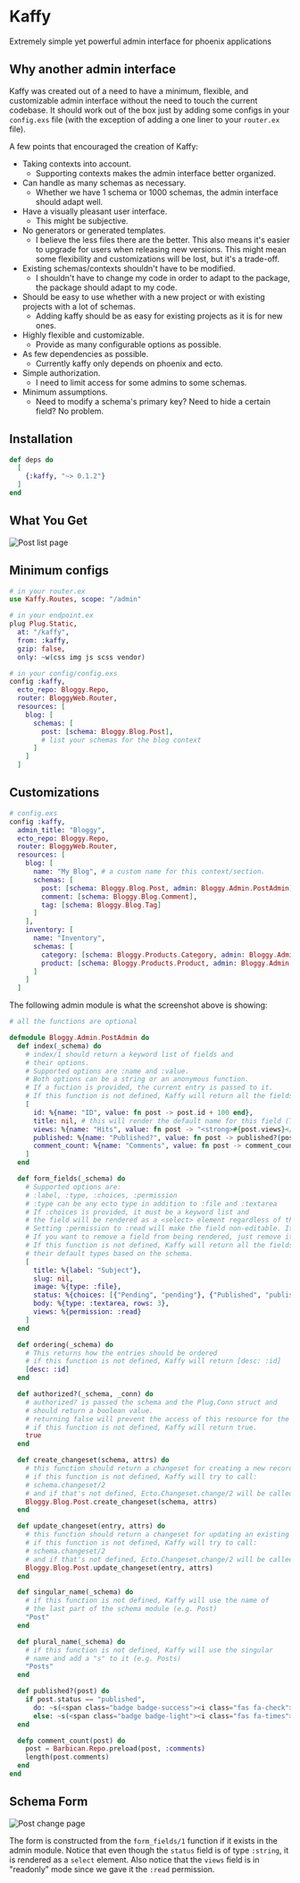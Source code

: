 # Kaffy

Extremely simple yet powerful admin interface for phoenix applications

## Why another admin interface

Kaffy was created out of a need to have a minimum, flexible, and customizable admin interface 
without the need to touch the current codebase. It should work out of the box just by adding some
configs in your `config.exs` file (with the exception of adding a one liner to your `router.ex` file).

A few points that encouraged the creation of Kaffy:

- Taking contexts into account.
  - Supporting contexts makes the admin interface better organized.
- Can handle as many schemas as necessary.
  - Whether we have 1 schema or 1000 schemas, the admin interface should adapt well.
- Have a visually pleasant user interface.
  - This might be subjective.
- No generators or generated templates.
  - I believe the less files there are the better. This also means it's easier to upgrade for users when releasing new versions. This might mean some flexibility and customizations will be lost, but it's a trade-off.
- Existing schemas/contexts shouldn't have to be modified.
  - I shouldn't have to change my code in order to adapt to the package, the package should adapt to my code.
- Should be easy to use whether with a new project or with existing projects with a lot of schemas.
  - Adding kaffy should be as easy for existing projects as it is for new ones.
- Highly flexible and customizable.
  - Provide as many configurable options as possible.
- As few dependencies as possible.
  - Currently kaffy only depends on phoenix and ecto.
- Simple authorization.
  - I need to limit access for some admins to some schemas.
- Minimum assumptions.
  - Need to modify a schema's primary key? Need to hide a certain field? No problem.

## Installation

```elixir
def deps do
  [
    {:kaffy, "~> 0.1.2"}
  ]
end
```

## What You Get

![Post list page](demos/post_index.png)

## Minimum configs

```elixir
# in your router.ex
use Kaffy.Routes, scope: "/admin"

# in your endpoint.ex
plug Plug.Static,
  at: "/kaffy",
  from: :kaffy,
  gzip: false,
  only: ~w(css img js scss vendor)

# in your config/config.exs
config :kaffy,
  ecto_repo: Bloggy.Repo,
  router: BloggyWeb.Router,
  resources: [
    blog: [
      schemas: [
        post: [schema: Bloggy.Blog.Post],
        # list your schemas for the blog context
      ]
    ]
  ]
```

## Customizations

```elixir
# config.exs
config :kaffy,
  admin_title: "Bloggy",
  ecto_repo: Bloggy.Repo,
  router: BloggyWeb.Router,
  resources: [
    blog: [
      name: "My Blog", # a custom name for this context/section.
      schemas: [
        post: [schema: Bloggy.Blog.Post, admin: Bloggy.Admin.PostAdmin],
        comment: [schema: Bloggy.Blog.Comment],
        tag: [schema: Bloggy.Blog.Tag]
      ]
    ],
    inventory: [
      name: "Inventory",
      schemas: [
        category: [schema: Bloggy.Products.Category, admin: Bloggy.Admin.CategoryAdmin],
        product: [schema: Bloggy.Products.Product, admin: Bloggy.Admin.ProductAdmin]
      ]
    ]
  ]
```

The following admin module is what the screenshot above is showing:

```elixir
# all the functions are optional

defmodule Bloggy.Admin.PostAdmin do
  def index(_schema) do
    # index/1 should return a keyword list of fields and
    # their options.
    # Supported options are :name and :value.
    # Both options can be a string or an anonymous function.
    # If a fuction is provided, the current entry is passed to it.
    # If this function is not defined, Kaffy will return all the fields of the schema and their default values
    [
      id: %{name: "ID", value: fn post -> post.id + 100 end},
      title: nil, # this will render the default name for this field (Title) and its default value (post.title)
      views: %{name: "Hits", value: fn post -> "<strong>#{post.views}</strong>" end},
      published: %{name: "Published?", value: fn post -> published?(post) end},
      comment_count: %{name: "Comments", value: fn post -> comment_count(post) end}
    ]
  end

  def form_fields(_schema) do
    # Supported options are:
    # :label, :type, :choices, :permission
    # :type can be any ecto type in addition to :file and :textarea
    # If :choices is provided, it must be a keyword list and
    # the field will be rendered as a <select> element regardless of the actual field type.
    # Setting :permission to :read will make the field non-editable. It is :write by default.
    # If you want to remove a field from being rendered, just remove it from the list.
    # If this function is not defined, Kaffy will return all the fields with
    # their default types based on the schema.
    [
      title: %{label: "Subject"},
      slug: nil,
      image: %{type: :file},
      status: %{choices: [{"Pending", "pending"}, {"Published", "published"}]},
      body: %{type: :textarea, rows: 3},
      views: %{permission: :read}
    ]
  end

  def ordering(_schema) do
    # This returns how the entries should be ordered
    # if this function is not defined, Kaffy will return [desc: :id]
    [desc: :id]
  end

  def authorized?(_schema, _conn) do
    # authorized? is passed the schema and the Plug.Conn struct and
    # should return a boolean value.
    # returning false will prevent the access of this resource for the current user/request
    # if this function is not defined, Kaffy will return true.
    true
  end

  def create_changeset(schema, attrs) do
    # this function should return a changeset for creating a new record
    # if this function is not defined, Kaffy will try to call:
    # schema.changeset/2
    # and if that's not defined, Ecto.Changeset.change/2 will be called.
    Bloggy.Blog.Post.create_changeset(schema, attrs)
  end

  def update_changeset(entry, attrs) do
    # this function should return a changeset for updating an existing record.
    # if this function is not defined, Kaffy will try to call:
    # schema.changeset/2
    # and if that's not defined, Ecto.Changeset.change/2 will be called.
    Bloggy.Blog.Post.update_changeset(entry, attrs)
  end

  def singular_name(_schema) do
    # if this function is not defined, Kaffy will use the name of
    # the last part of the schema module (e.g. Post)
    "Post"
  end

  def plural_name(_schema) do
    # if this function is not defined, Kaffy will use the singular
    # name and add a "s" to it (e.g. Posts)
    "Posts"
  end

  def published?(post) do
    if post.status == "published",
      do: ~s(<span class="badge badge-success"><i class="fas fa-check"></i>),
      else: ~s(<span class="badge badge-light"><i class="fas fa-times"></i></span>)
  end

  defp comment_count(post) do
    post = Barbican.Repo.preload(post, :comments)
    length(post.comments)
  end
end
```

## Schema Form

![Post change page](demos/post_form.png)

The form is constructed from the `form_fields/1` function if it exists in the admin module.
Notice that even though the `status` field is of type `:string`, it is rendered as a `select` element.
Also notice that the `views` field is in "readonly" mode since we gave it the `:read` permission.
